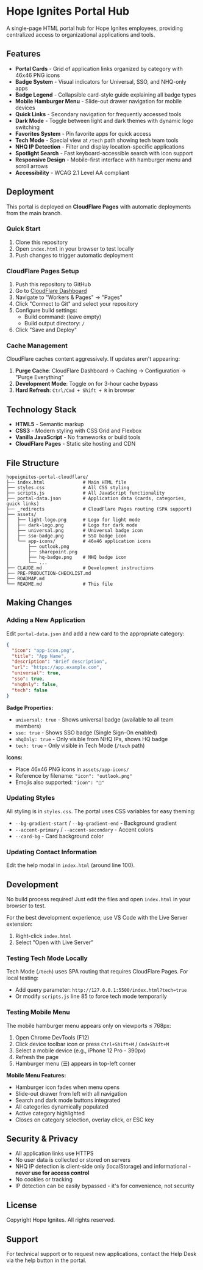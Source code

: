 # Hope Ignites Portal Hub

A single-page HTML portal hub for Hope Ignites employees, providing centralized access to organizational applications and tools.

## Features

- **Portal Cards** - Grid of application links organized by category with 46x46 PNG icons
- **Badge System** - Visual indicators for Universal, SSO, and NHQ-only apps
- **Badge Legend** - Collapsible card-style guide explaining all badge types
- **Mobile Hamburger Menu** - Slide-out drawer navigation for mobile devices
- **Quick Links** - Secondary navigation for frequently accessed tools
- **Dark Mode** - Toggle between light and dark themes with dynamic logo switching
- **Favorites System** - Pin favorite apps for quick access
- **Tech Mode** - Special view at `/tech` path showing tech team tools
- **NHQ IP Detection** - Filter and display location-specific applications
- **Spotlight Search** - Fast keyboard-accessible search with icon support
- **Responsive Design** - Mobile-first interface with hamburger menu and scroll arrows
- **Accessibility** - WCAG 2.1 Level AA compliant

## Deployment

This portal is deployed on **CloudFlare Pages** with automatic deployments from the main branch.

### Quick Start

1. Clone this repository
2. Open `index.html` in your browser to test locally
3. Push changes to trigger automatic deployment

### CloudFlare Pages Setup

1. Push this repository to GitHub
2. Go to [CloudFlare Dashboard](https://dash.cloudflare.com/)
3. Navigate to "Workers & Pages" → "Pages"
4. Click "Connect to Git" and select your repository
5. Configure build settings:
   - Build command: (leave empty)
   - Build output directory: `/`
6. Click "Save and Deploy"

### Cache Management

CloudFlare caches content aggressively. If updates aren't appearing:

1. **Purge Cache**: CloudFlare Dashboard → Caching → Configuration → "Purge Everything"
2. **Development Mode**: Toggle on for 3-hour cache bypass
3. **Hard Refresh**: `Ctrl/Cmd + Shift + R` in browser

## Technology Stack

- **HTML5** - Semantic markup
- **CSS3** - Modern styling with CSS Grid and Flexbox
- **Vanilla JavaScript** - No frameworks or build tools
- **CloudFlare Pages** - Static site hosting and CDN

## File Structure

```
hopeignites-portal-cloudflare/
├── index.html              # Main HTML file
├── styles.css              # All CSS styling
├── scripts.js              # All JavaScript functionality
├── portal-data.json        # Application data (cards, categories, quick links)
├── _redirects              # CloudFlare Pages routing (SPA support)
├── assets/
│   ├── light-logo.png      # Logo for light mode
│   ├── dark-logo.png       # Logo for dark mode
│   ├── universal.png       # Universal badge icon
│   ├── sso-badge.png       # SSO badge icon
│   └── app-icons/          # 46x46 application icons
│       ├── outlook.png
│       ├── sharepoint.png
│       ├── hq-badge.png    # NHQ badge icon
│       └── ...
├── CLAUDE.md               # Development instructions
├── PRE-PRODUCTION-CHECKLIST.md
├── ROADMAP.md
└── README.md               # This file
```

## Making Changes

### Adding a New Application

Edit `portal-data.json` and add a new card to the appropriate category:

```json
{
  "icon": "app-icon.png",
  "title": "App Name",
  "description": "Brief description",
  "url": "https://app.example.com",
  "universal": true,
  "sso": true,
  "nhqOnly": false,
  "tech": false
}
```

**Badge Properties:**
- `universal: true` - Shows universal badge (available to all team members)
- `sso: true` - Shows SSO badge (Single Sign-On enabled)
- `nhqOnly: true` - Only visible from NHQ IPs, shows HQ badge
- `tech: true` - Only visible in Tech Mode (`/tech` path)

**Icons:**
- Place 46x46 PNG icons in `assets/app-icons/`
- Reference by filename: `"icon": "outlook.png"`
- Emojis also supported: `"icon": "🔧"`

### Updating Styles

All styling is in `styles.css`. The portal uses CSS variables for easy theming:

- `--bg-gradient-start` / `--bg-gradient-end` - Background gradient
- `--accent-primary` / `--accent-secondary` - Accent colors
- `--card-bg` - Card background color

### Updating Contact Information

Edit the help modal in `index.html` (around line 100).

## Development

No build process required! Just edit the files and open `index.html` in your browser to test.

For the best development experience, use VS Code with the Live Server extension:
1. Right-click `index.html`
2. Select "Open with Live Server"

### Testing Tech Mode Locally

Tech Mode (`/tech`) uses SPA routing that requires CloudFlare Pages. For local testing:
- Add query parameter: `http://127.0.0.1:5500/index.html?tech=true`
- Or modify `scripts.js` line 85 to force tech mode temporarily

### Testing Mobile Menu

The mobile hamburger menu appears only on viewports ≤ 768px:
1. Open Chrome DevTools (F12)
2. Click device toolbar icon or press `Ctrl+Shift+M` / `Cmd+Shift+M`
3. Select a mobile device (e.g., iPhone 12 Pro - 390px)
4. Refresh the page
5. Hamburger menu (☰) appears in top-left corner

**Mobile Menu Features:**
- Hamburger icon fades when menu opens
- Slide-out drawer from left with all navigation
- Search and dark mode buttons integrated
- All categories dynamically populated
- Active category highlighted
- Closes on category selection, overlay click, or ESC key

## Security & Privacy

- All application links use HTTPS
- No user data is collected or stored on servers
- NHQ IP detection is client-side only (localStorage) and informational - **never use for access control**
- No cookies or tracking
- IP detection can be easily bypassed - it's for convenience, not security

## License

Copyright Hope Ignites. All rights reserved.

## Support

For technical support or to request new applications, contact the Help Desk via the help button in the portal.
